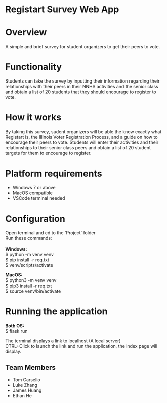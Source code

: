 # Registart Survey Web App

# Overview
A simple and brief survey for student organizers to get their peers to vote.

# Functionality
Students can take the survey by inputting their information regarding their relationships with their peers in their NNHS activities and the senior class and obtain a list of 20 students that they should encourage to register to vote.

# How it works
By taking this survey, sudent organizers will be able the know exactly what Registart is, the Illinois Voter Registration Process, and a guide on how to encourage their peers to vote. Students will enter their activities and their relationships to their senior class peers and obtain a list of 20 student targets for them to encourage to register.

# Platform requirements
- Windows 7 or above <br/>
- MacOS compatible <br/>
- VSCode terminal needed 

# Configuration 
Open terminal and cd to the 'Project' folder<br/>
Run these commands: <br/>
<br/>
<strong>Windows:</strong><br/>
$ python -m venv venv <br/>
$ pip install -r req.txt <br/>
$ venv/scripts/activate <br/>

<strong>MacOS:</strong><br/>
$ python3 -m venv venv <br/>
$ pip3 install -r req.txt <br/>
$ source venv/bin/activate <br/>

# Running the application 
<strong>Both OS: </strong><br/>
$ flask run <br/>

The terminal displays a link to localhost (A local server) <br/>
CTRL+Click to launch the link and run the application, the index page will display. <br/>

## Team Members
* Tom Carsello
* Luke Zhang
* James Huang
* Ethan He
